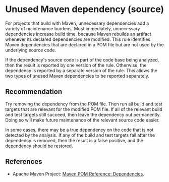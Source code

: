 # Unused Maven dependency (source)
For projects that build with Maven, unnecessary dependencies add a variety of maintenance burdens. Most immediately, unnecessary dependencies increase build time, because Maven rebuilds an artifact whenever its declared dependencies are modified. This rule identifies Maven dependencies that are declared in a POM file but are not used by the underlying source code.

If the dependency's source code is part of the code base being analyzed, then the result is reported by one version of the rule. Otherwise, the dependency is reported by a separate version of the rule. This allows the two types of unused Maven dependencies to be reported separately.


## Recommendation
Try removing the dependency from the POM file. Then run all build and test targets that are relevant for the modified POM file. If all of the relevant build and test targets still succeed, then leave the dependency out permanently. Doing so will make future maintenance of the relevant source code easier.

In some cases, there may be a true dependency on the code that is not detected by the analysis. If any of the build and test targets fail after the dependency is removed, then the result is a false positive, and the dependency should be restored.


## References
* Apache Maven Project: [Maven POM Reference: Dependencies](http://maven.apache.org/pom.html#Dependencies).
